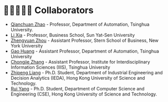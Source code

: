 # 👨🏽‍🤝‍👨🏼 Collaborators
- [Qianchuan Zhao](http://cfins.au.tsinghua.edu.cn/personalhg/zhaoqc/) -  Professor, Department of Automation, Tsinghua University. 
- [Li Xia](http://bus.sysu.edu.cn/en/teacher/XiaLi) - Professor, Business School, Sun Yat-Sen University
- [Zhengyuan Zhou](https://www.stern.nyu.edu/faculty/bio/zhengyuan-zhou) - Assistant Professor, Stern School of Business, New York University
- [Gao Huang](http://www.gaohuang.net/) - Assistant Professor, Department of Automation, Tsinghua University
- [Chongjie Zhang](http://people.iiis.tsinghua.edu.cn/~zhang/) - Assistant Professor, Institute for Interdisciplinary Information Sciences (IIIS), Tsinghua University
- [Zhipeng Liang](https://liangzp.github.io/) - Ph.D. Student, Department of Industrial Engineering and Decision Analytics (IEDA), Hong Kong University of Science and Technology.
- [Rui Yang](https://yangrui2015.github.io/) - Ph.D. Student, Department of Computer Science and Engineering (CSE), Hong Kong University of Science and Technology.
